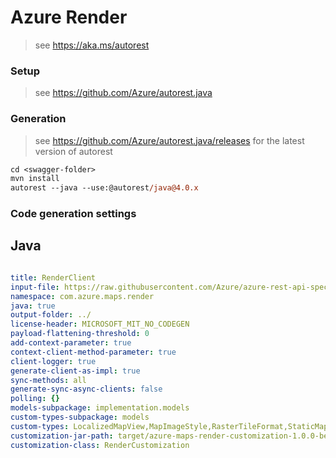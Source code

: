 # Azure Render

> see https://aka.ms/autorest

### Setup
> see https://github.com/Azure/autorest.java

### Generation
> see https://github.com/Azure/autorest.java/releases for the latest version of autorest
```ps
cd <swagger-folder>
mvn install
autorest --java --use:@autorest/java@4.0.x
```

### Code generation settings

## Java

``` yaml

title: RenderClient
input-file: https://raw.githubusercontent.com/Azure/azure-rest-api-specs/main/specification/maps/data-plane/Render/preview/2.1/render.json
namespace: com.azure.maps.render
java: true
output-folder: ../
license-header: MICROSOFT_MIT_NO_CODEGEN
payload-flattening-threshold: 0
add-context-parameter: true
context-client-method-parameter: true
client-logger: true
generate-client-as-impl: true
sync-methods: all
generate-sync-async-clients: false
polling: {}
models-subpackage: implementation.models
custom-types-subpackage: models
custom-types: LocalizedMapView,MapImageStyle,RasterTileFormat,StaticMapLayer,MapTileSize,TileIndex,TilesetID,Copyright,CopyrightCaption,MapAttribution,RegionCopyrights,RegionCopyrightsCountry,ErrorAdditionalInfo,ErrorDetail,ErrorResponse,ErrorResponseException,MapTileset
customization-jar-path: target/azure-maps-render-customization-1.0.0-beta.1.jar
customization-class: RenderCustomization
```